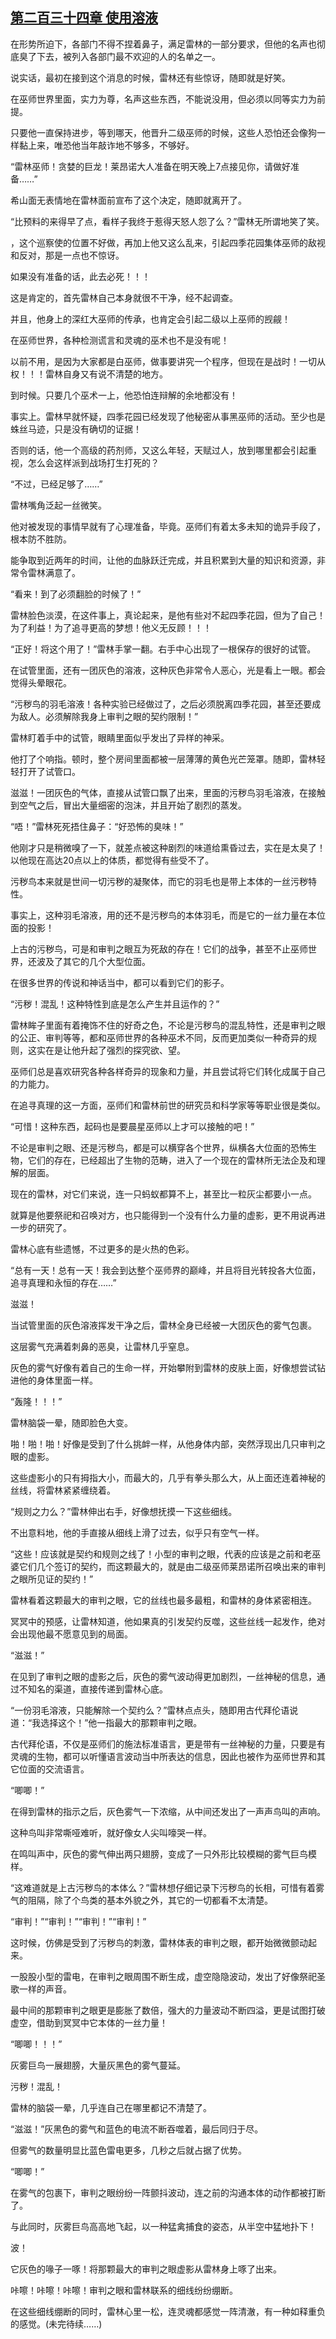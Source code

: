## [第二百三十四章 使用溶液](https://www.xxbiquge.com/11_11222/8829894.html)


  在形势所迫下，各部门不得不捏着鼻子，满足雷林的一部分要求，但他的名声也彻底臭了下去，被列入各部门最不欢迎的人的名单之一。

  说实话，最初在接到这个消息的时候，雷林还有些惊讶，随即就是好笑。

  在巫师世界里面，实力为尊，名声这些东西，不能说没用，但必须以同等实力为前提。

  只要他一直保持进步，等到哪天，他晋升二级巫师的时候，这些人恐怕还会像狗一样黏上来，唯恐他当年敲诈地不够多，不够好。

  “雷林巫师！贪婪的巨龙！莱昂诺大人准备在明天晚上7点接见你，请做好准备……”

  希山面无表情地在雷林面前宣布了这个决定，随即就离开了。

  “比预料的来得早了点，看样子我终于惹得天怒人怨了么？”雷林无所谓地笑了笑。

  ，这个巡察使的位置不好做，再加上他又这么乱来，引起四季花园集体巫师的敌视和反对，那是一点也不惊讶。

  如果没有准备的话，此去必死！！！

  这是肯定的，首先雷林自己本身就很不干净，经不起调查。

  并且，他身上的深红大巫师的传承，也肯定会引起二级以上巫师的觊觎！

  在巫师世界，各种检测谎言和灵魂的巫术也不是没有呢！

  以前不用，是因为大家都是白巫师，做事要讲究一个程序，但现在是战时！一切从权！！！雷林自身又有说不清楚的地方。

  到时候。只要几个巫术一上，他恐怕连辩解的余地都没有！

  事实上。雷林早就怀疑，四季花园已经发现了他秘密从事黑巫师的活动。至少也是蛛丝马迹，只是没有确切的证据！

  否则的话，他一个高级的药剂师，又这么年轻，天赋过人，放到哪里都会引起重视，怎么会这样派到战场打生打死的？

  “不过，已经足够了……”

  雷林嘴角泛起一丝微笑。

  他对被发现的事情早就有了心理准备，毕竟。巫师们有着太多未知的诡异手段了，根本防不胜防。

  能争取到近两年的时间，让他的血脉跃迁完成，并且积累到大量的知识和资源，非常令雷林满意了。

  “看来！到了必须翻脸的时候了！”

  雷林脸色淡漠，在这件事上，真论起来，是他有些对不起四季花园，但为了自己！为了利益！为了追寻更高的梦想！他义无反顾！！！

  “正好！将这个用了！”雷林手掌一翻。右手中心出现了一根保存的很好的试管。

  在试管里面，还有一团灰色的溶液，这种灰色非常令人恶心，光是看上一眼。都会觉得头晕眼花。

  “污秽鸟的羽毛溶液！各种实验已经做过了，之后必须脱离四季花园，甚至还要成为敌人。必须解除我身上审判之眼的契约限制！”

  雷林盯着手中的试管，眼睛里面似乎发出了异样的神采。

  他打了个响指。顿时，整个房间里面都被一层薄薄的黄色光芒笼罩。随即，雷林轻轻打开了试管口。

  滋滋！一团灰色的气体，直接从试管口飘了出来，里面的污秽鸟羽毛溶液，在接触到空气之后，冒出大量细密的泡沫，并且开始了剧烈的蒸发。

  “唔！”雷林死死捂住鼻子：“好恐怖的臭味！”

  他刚才只是稍微嗅了一下，就差点被这种剧烈的味道给熏昏过去，实在是太臭了！以他现在高达20点以上的体质，都觉得有些受不了。

  污秽鸟本来就是世间一切污秽的凝聚体，而它的羽毛也是带上本体的一丝污秽特性。

  事实上，这种羽毛溶液，用的还不是污秽鸟的本体羽毛，而是它的一丝力量在本位面的投影！

  上古的污秽鸟，可是和审判之眼互为死敌的存在！它们的战争，甚至不止巫师世界，还波及了其它的几个大型位面。

  在很多世界的传说和神话当中，都可以看到它们的影子。

  “污秽！混乱！这种特性到底是怎么产生并且运作的？”

  雷林眸子里面有着掩饰不住的好奇之色，不论是污秽鸟的混乱特性，还是审判之眼的公正、审判等等，都和巫师世界的各种巫术不同，反而更加类似一种奇异的规则，这实在是让他升起了强烈的探究欲、望。

  巫师们总是喜欢研究各种各样奇异的现象和力量，并且尝试将它们转化成属于自己的力能力。

  在追寻真理的这一方面，巫师们和雷林前世的研究员和科学家等等职业很是类似。

  “可惜！这种东西，起码也是要晨星巫师以上才可以接触的吧！”

  不论是审判之眼、还是污秽鸟，都是可以横穿各个世界，纵横各大位面的恐怖生物，它们的存在，已经超出了生物的范畴，进入了一个现在的雷林所无法企及和理解的层面。

  现在的雷林，对它们来说，连一只蚂蚁都算不上，甚至比一粒灰尘都要小一点。

  就算是他要祭祀和召唤对方，也只能得到一个没有什么力量的虚影，更不用说再进一步的研究了。

  雷林心底有些遗憾，不过更多的是火热的色彩。

  “总有一天！总有一天！我会到达整个巫师界的巅峰，并且将目光转投各大位面，追寻真理和永恒的存在……”

  滋滋！

  当试管里面的灰色溶液挥发干净之后，雷林全身已经被一大团灰色的雾气包裹。

  这层雾气充满着刺鼻的恶臭，让雷林几乎窒息。

  灰色的雾气好像有着自己的生命一样，开始攀附到雷林的皮肤上面，好像想尝试钻进他的身体里面一样。

  “轰隆！！！”

  雷林脑袋一晕，随即脸色大变。

  啪！啪！啪！好像是受到了什么挑衅一样，从他身体内部，突然浮现出几只审判之眼的虚影。

  这些虚影小的只有拇指大小，而最大的，几乎有拳头那么大，从上面还连着神秘的丝线，将雷林紧紧缠绕着。

  “规则之力么？”雷林伸出右手，好像想抚摸一下这些细线。

  不出意料地，他的手直接从细线上滑了过去，似乎只有空气一样。

  “这些！应该就是契约和规则之线了！小型的审判之眼，代表的应该是之前和老巫婆它们几个签订的契约，而这颗最大的，就是由二级巫师莱昂诺所召唤出来的审判之眼所见证的契约！”

  雷林看着这颗最大的审判之眼，它的丝线也最多最粗，和雷林的身体紧密相连。

  冥冥中的预感，让雷林知道，他如果真的引发契约反噬，这些丝线一起发作，绝对会出现他最不愿意见到的局面。

  “滋滋！”

  在见到了审判之眼的虚影之后，灰色的雾气波动得更加剧烈，一丝神秘的信息，通过不知名的渠道，直接传递到雷林心底。

  “一份羽毛溶液，只能解除一个契约么？”雷林点点头，随即用古代拜伦语说道：“我选择这个！”他一指最大的那颗审判之眼。

  古代拜伦语，不仅是巫师们的施法标准语言，更是带有一丝神秘的力量，只要是有灵魂的生物，都可以听懂语言波动当中所表达的信息，因此也被作为巫师世界和其它位面的交流语言。

  “唧唧！”

  在得到雷林的指示之后，灰色雾气一下浓缩，从中间还发出了一声声鸟叫的声响。

  这种鸟叫非常嘶哑难听，就好像女人尖叫嚎哭一样。

  在鸣叫声中，灰色的雾气伸出两只翅膀，变成了一只外形比较模糊的雾气巨鸟模样。

  “这难道就是上古污秽鸟的本体么？”雷林想仔细记录下污秽鸟的长相，可惜有着雾气的阻隔，除了个鸟类的基本外貌之外，其它的一切都看不太清楚。

  “审判！”“审判！”“审判！”“审判！”

  这时候，仿佛是受到了污秽鸟的刺激，雷林体表的审判之眼，都开始微微颤动起来。

  一股股小型的雷电，在审判之眼周围不断生成，虚空隐隐波动，发出了好像祭祀圣歌一样的声音。

  最中间的那颗审判之眼更是膨胀了数倍，强大的力量波动不断四溢，更是试图打破虚空，借助到冥冥中它本体的一丝力量！

  “唧唧！！！”

  灰雾巨鸟一展翅膀，大量灰黑色的雾气蔓延。

  污秽！混乱！

  雷林的脑袋一晕，几乎连自己在哪里都记不清楚了。

  “滋滋！”灰黑色的雾气和蓝色的电流不断吞噬着，最后同归于尽。

  但雾气的数量明显比蓝色雷电更多，几秒之后就占据了优势。

  “唧唧！”

  在雾气的包裹下，审判之眼纷纷一阵颤抖波动，连之前的沟通本体的动作都被打断了。

  与此同时，灰雾巨鸟高高地飞起，以一种猛禽捕食的姿态，从半空中猛地扑下！

  波！

  它灰色的喙子一啄！将那颗最大的审判之眼虚影从雷林身上啄了出来。

  咔嚓！咔嚓！咔嚓！审判之眼和雷林联系的细线纷纷绷断。

  在这些细线绷断的同时，雷林心里一松，连灵魂都感觉一阵清澈，有一种如释重负的感觉。(未完待续……)
